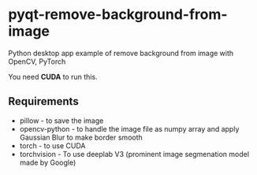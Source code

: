 # pyqt-remove-background-from-image
Python desktop app example of remove background from image with OpenCV, PyTorch

You need <b>CUDA</b> to run this.

## Requirements
* pillow - to save the image
* opencv-python - to handle the image file as numpy array and apply Gaussian Blur to make border smooth
* torch - to use CUDA
* torchvision - To use deeplab V3 (prominent image segmenation model made by Google)
